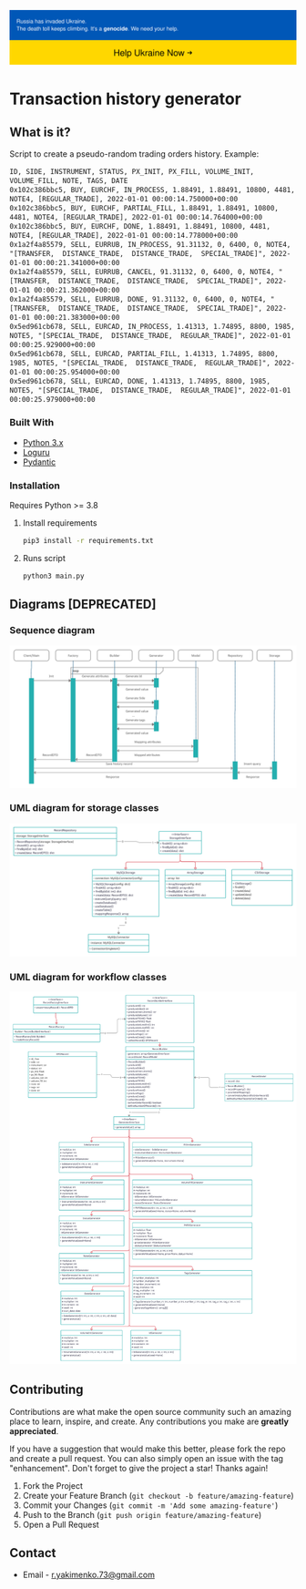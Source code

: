 [![SWUbanner](https://raw.githubusercontent.com/vshymanskyy/StandWithUkraine/main/banner2-direct.svg)](https://github.com/vshymanskyy/StandWithUkraine/blob/main/docs/README.md)

# Transaction history generator

## What is it?

Script to create a pseudo-random trading orders history. Example:
```
ID, SIDE, INSTRUMENT, STATUS, PX_INIT, PX_FILL, VOLUME_INIT, VOLUME_FILL, NOTE, TAGS, DATE
0x102c386bbc5, BUY, EURCHF, IN_PROCESS, 1.88491, 1.88491, 10800, 4481, NOTE4, [REGULAR_TRADE], 2022-01-01 00:00:14.750000+00:00
0x102c386bbc5, BUY, EURCHF, PARTIAL_FILL, 1.88491, 1.88491, 10800, 4481, NOTE4, [REGULAR_TRADE], 2022-01-01 00:00:14.764000+00:00
0x102c386bbc5, BUY, EURCHF, DONE, 1.88491, 1.88491, 10800, 4481, NOTE4, [REGULAR_TRADE], 2022-01-01 00:00:14.778000+00:00
0x1a2f4a85579, SELL, EURRUB, IN_PROCESS, 91.31132, 0, 6400, 0, NOTE4, "[TRANSFER,  DISTANCE_TRADE,  DISTANCE_TRADE,  SPECIAL_TRADE]", 2022-01-01 00:00:21.341000+00:00
0x1a2f4a85579, SELL, EURRUB, CANCEL, 91.31132, 0, 6400, 0, NOTE4, "[TRANSFER,  DISTANCE_TRADE,  DISTANCE_TRADE,  SPECIAL_TRADE]", 2022-01-01 00:00:21.362000+00:00
0x1a2f4a85579, SELL, EURRUB, DONE, 91.31132, 0, 6400, 0, NOTE4, "[TRANSFER,  DISTANCE_TRADE,  DISTANCE_TRADE,  SPECIAL_TRADE]", 2022-01-01 00:00:21.383000+00:00
0x5ed961cb678, SELL, EURCAD, IN_PROCESS, 1.41313, 1.74895, 8800, 1985, NOTE5, "[SPECIAL_TRADE,  DISTANCE_TRADE,  REGULAR_TRADE]", 2022-01-01 00:00:25.929000+00:00
0x5ed961cb678, SELL, EURCAD, PARTIAL_FILL, 1.41313, 1.74895, 8800, 1985, NOTE5, "[SPECIAL_TRADE,  DISTANCE_TRADE,  REGULAR_TRADE]", 2022-01-01 00:00:25.954000+00:00
0x5ed961cb678, SELL, EURCAD, DONE, 1.41313, 1.74895, 8800, 1985, NOTE5, "[SPECIAL_TRADE,  DISTANCE_TRADE,  REGULAR_TRADE]", 2022-01-01 00:00:25.979000+00:00
```

### Built With

* [Python 3.x](https://www.python.org/)
* [Loguru](https://github.com/Delgan/loguru)
* [Pydantic](https://github.com/pydantic/pydantic)

### Installation

Requires Python >= 3.8

1. Install requirements
   ```sh
   pip3 install -r requirements.txt
   ```
2. Runs script
   ```sh
   python3 main.py
   ```

## Diagrams [**DEPRECATED**]

### Sequence diagram

![Kiku](diagrams/sequence.png)

### UML diagram for storage classes

![Kiku](diagrams/storage_uml.png)

### UML diagram for workflow classes

![Kiku](diagrams/workflow_uml.png)

## Contributing

Contributions are what make the open source community such an amazing place to learn, inspire, and create. Any
contributions you make are **greatly appreciated**.

If you have a suggestion that would make this better, please fork the repo and create a pull request. You can also
simply open an issue with the tag "enhancement". Don't forget to give the project a star! Thanks again!

1. Fork the Project
2. Create your Feature Branch (`git checkout -b feature/amazing-feature`)
3. Commit your Changes (`git commit -m 'Add some amazing-feature'`)
4. Push to the Branch (`git push origin feature/amazing-feature`)
5. Open a Pull Request

## Contact

* Email - r.yakimenko.73@gmail.com
